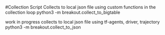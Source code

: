 #Collection Script
Collects to local json file using custom functions in the collection loop
python3 -m breakout.collect_to_bigtable

work in progress collects to local json file using tf-agents, driver, trajectory
python3 -m breakout.collect_to_json
